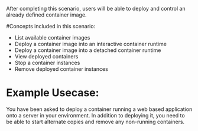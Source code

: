 After completing this scenario, users will be able to deploy and control an already defined container image.

#Concepts included in this scenario:
* List available container images
* Deploy a container image into an interactive container runtime
* Deploy a container image into a detached container runtime
* View deployed containers
* Stop a container instances
* Remove deployed container instances

# Example Usecase:
You have been asked to deploy a container running a web based application onto a server in your environment.  In addition to deploying it, you need to be able to start alternate copies and remove any non-running containers.
